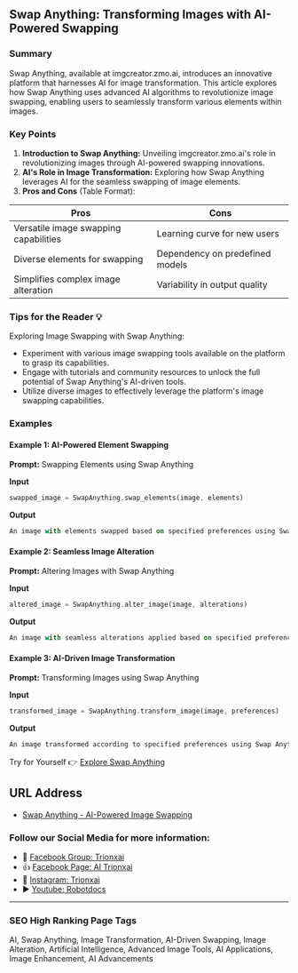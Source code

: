 ## Swap Anything: Transforming Images with AI-Powered Swapping

### Summary
Swap Anything, available at imgcreator.zmo.ai, introduces an innovative platform that harnesses AI for image transformation. This article explores how Swap Anything uses advanced AI algorithms to revolutionize image swapping, enabling users to seamlessly transform various elements within images.

### Key Points

1. **Introduction to Swap Anything:** Unveiling imgcreator.zmo.ai's role in revolutionizing images through AI-powered swapping innovations.
2. **AI's Role in Image Transformation:** Exploring how Swap Anything leverages AI for the seamless swapping of image elements.
3. **Pros and Cons** (Table Format):

| Pros                                 | Cons                                |
|--------------------------------------|-------------------------------------|
| Versatile image swapping capabilities | Learning curve for new users        |
| Diverse elements for swapping        | Dependency on predefined models     |
| Simplifies complex image alteration  | Variability in output quality       |

### Tips for the Reader 💡
Exploring Image Swapping with Swap Anything:
- Experiment with various image swapping tools available on the platform to grasp its capabilities.
- Engage with tutorials and community resources to unlock the full potential of Swap Anything's AI-driven tools.
- Utilize diverse images to effectively leverage the platform's image swapping capabilities.

### Examples

#### Example 1: AI-Powered Element Swapping
**Prompt:** Swapping Elements using Swap Anything

**Input**
```dart
swapped_image = SwapAnything.swap_elements(image, elements)
```

**Output**
```dart
An image with elements swapped based on specified preferences using Swap Anything's AI-powered swapping tools.
```

#### Example 2: Seamless Image Alteration
**Prompt:** Altering Images with Swap Anything

**Input**
```dart
altered_image = SwapAnything.alter_image(image, alterations)
```

**Output**
```dart
An image with seamless alterations applied based on specified preferences using Swap Anything's image alteration tools.
```

#### Example 3: AI-Driven Image Transformation
**Prompt:** Transforming Images using Swap Anything

**Input**
```dart
transformed_image = SwapAnything.transform_image(image, preferences)
```

**Output**
```dart
An image transformed according to specified preferences using Swap Anything's AI-driven image transformation features.
```

Try for Yourself 👉 <a href="https://imgcreator.zmo.ai" target="_blank">Explore Swap Anything</a>

## URL Address
- <a href="https://imgcreator.zmo.ai" target="_blank">Swap Anything - AI-Powered Image Swapping</a>

### Follow our Social Media for more information:
- 📘 <a href="https://www.facebook.com/groups/trionxai" target="_blank">Facebook Group: Trionxai</a>
- 👍 <a href="https://www.facebook.com/ai.trionxai" target="_blank">Facebook Page: AI Trionxai</a>
- 📸 <a href="https://www.instagram.com/trionxai/" target="_blank">Instagram: Trionxai</a>
- ▶️ <a href="https://www.youtube.com/@robotdocs/" target="_blank">Youtube: Robotdocs</a>

<hr>

### SEO High Ranking Page Tags
AI, Swap Anything, Image Transformation, AI-Driven Swapping, Image Alteration, Artificial Intelligence, Advanced Image Tools, AI Applications, Image Enhancement, AI Advancements